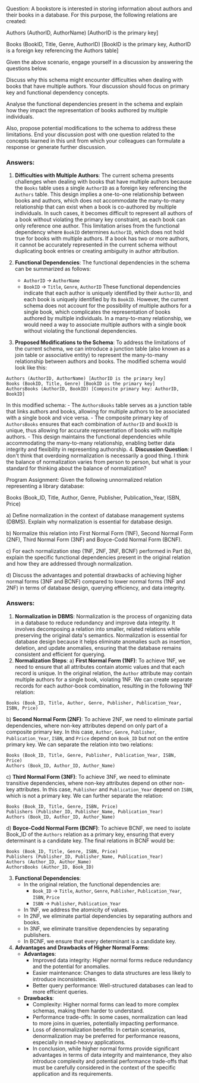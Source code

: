 Question:
A bookstore is interested in storing information about authors and their books in a database. For this purpose, the following relations are created:

Authors (AuthorID, AuthorName) [AuthorID is the primary key]

Books (BookID, Title, Genre, AuthorID) [BookID is the primary key, AuthorID is a foreign key referencing the Authors table]

Given the above scenario, engage yourself in a discussion by answering the questions below.

Discuss why this schema might encounter difficulties when dealing with books that have multiple authors. Your discussion should focus on primary key and functional dependency concepts.

Analyse the functional dependencies present in the schema and explain how they impact the representation of books authored by multiple individuals.

Also, propose potential modifications to the schema to address these limitations.
End your discussion post with one question related to the concepts learned in this unit from which your colleagues can formulate a response or generate further discussion.


### Answers:
1. **Difficulties with Multiple Authors**:
   The current schema presents challenges when dealing with books that have multiple authors because the `Books` table uses a single `AuthorID` as a foreign key referencing the `Authors` table. This design implies a one-to-one relationship between books and authors, which does not accommodate the many-to-many relationship that can exist when a book is co-authored by multiple individuals. In such cases, it becomes difficult to represent all authors of a book without violating the primary key constraint, as each book can only reference one author. 
   This limitation arises from the functional dependency where `BookID` determines `AuthorID`, which does not hold true for books with multiple authors. If a book has two or more authors, it cannot be accurately represented in the current schema without duplicating book entries or creating ambiguity in author attribution.

2. **Functional Dependencies**:
  The functional dependencies in the schema can be summarized as follows:
     - `AuthorID` → `AuthorName`
     - `BookID` → `Title`, `Genre`, `AuthorID`
  These functional dependencies indicate that each author is uniquely identified by their `AuthorID`, and each book is uniquely identified by its `BookID`. However, the current schema does not account for the possibility of multiple authors for a single book, which complicates the representation of books authored by multiple individuals. In a many-to-many relationship, we would need a way to associate multiple authors with a single book without violating the functional dependencies.

3. **Proposed Modifications to the Schema**:
  To address the limitations of the current schema, we can introduce a junction table (also known as a join table or associative entity) to represent the many-to-many relationship between authors and books. The modified schema would look like this:

```
Authors (AuthorID, AuthorName) [AuthorID is the primary key]
Books (BookID, Title, Genre) [BookID is the primary key]
AuthorsBooks (AuthorID, BookID) [Composite primary key: AuthorID, BookID]
```

  In this modified schema:
     - The `AuthorsBooks` table serves as a junction table that links authors and books, allowing for multiple authors to be associated with a single book and vice versa.
     - The composite primary key of `AuthorsBooks` ensures that each combination of `AuthorID` and `BookID` is unique, thus allowing for accurate representation of books with multiple authors.
     - This design maintains the functional dependencies while accommodating the many-to-many relationship, enabling better data integrity and flexibility in representing authorship.
4. **Discussion Question**:
  I don't think that overdoing normalization is necessarily a good thing. I think the balance of normalization varies from person to person, but what is your standard for thinking about the balance of normalization?




Program Assignment:
Given the following unnormalized relation representing a library database:

Books (Book_ID, Title, Author, Genre, Publisher, Publication_Year, ISBN, Price)

a) Define normalization in the context of database management systems (DBMS). Explain why normalization is essential for database design.

b) Normalize this relation into First Normal Form (1NF), Second Normal Form (2NF), Third Normal Form (3NF) and Boyce-Codd Normal Form (BCNF).

c) For each normalization step (1NF, 2NF, 3NF, BCNF) performed in Part (b), explain the specific functional dependencies present in the original relation and how they are addressed through normalization.

d) Discuss the advantages and potential drawbacks of achieving higher normal forms (3NF and BCNF) compared to lower normal forms (1NF and 2NF) in terms of database design, querying efficiency, and data integrity.

### Answers:
1. **Normalization in DBMS**:
   Normalization is the process of organizing data in a database to reduce redundancy and improve data integrity. It involves decomposing a relation into smaller, related relations while preserving the original data's semantics. Normalization is essential for database design because it helps eliminate anomalies such as insertion, deletion, and update anomalies, ensuring that the database remains consistent and efficient for querying.
2. **Normalization Steps**:
   a) **First Normal Form (1NF)**:
      To achieve 1NF, we need to ensure that all attributes contain atomic values and that each record is unique. In the original relation, the `Author` attribute may contain multiple authors for a single book, violating 1NF. We can create separate records for each author-book combination, resulting in the following 1NF relation:
```
Books (Book_ID, Title, Author, Genre, Publisher, Publication_Year, ISBN, Price)
```
   b) **Second Normal Form (2NF)**:
      To achieve 2NF, we need to eliminate partial dependencies, where non-key attributes depend on only part of a composite primary key. In this case, `Author`, `Genre`, `Publisher`, `Publication_Year`, `ISBN`, and `Price` depend on `Book_ID` but not on the entire primary key. We can separate the relation into two relations:
```
Books (Book_ID, Title, Genre, Publisher, Publication_Year, ISBN, Price)
Authors (Book_ID, Author_ID, Author_Name)

```
   c) **Third Normal Form (3NF)**:
      To achieve 3NF, we need to eliminate transitive dependencies, where non-key attributes depend on other non-key attributes. In this case, `Publisher` and `Publication_Year` depend on `ISBN`, which is not a primary key. We can further separate the relation:
```
Books (Book_ID, Title, Genre, ISBN, Price)
Publishers (Publisher_ID, Publisher_Name, Publication_Year)
Authors (Book_ID, Author_ID, Author_Name)
```
   d) **Boyce-Codd Normal Form (BCNF)**:
      To achieve BCNF, we need to isolate Book_ID of the `Authors` relation as a primary key, ensuring that every determinant is a candidate key. The final relations in BCNF would be:
```
Books (Book_ID, Title, Genre, ISBN, Price)
Publishers (Publisher_ID, Publisher_Name, Publication_Year)
Authors (Author_ID, Author_Name)
AuthorsBooks (Author_ID, Book_ID)

```
3. **Functional Dependencies**:
   - In the original relation, the functional dependencies are:
     - `Book_ID` → `Title`, `Author`, `Genre`, `Publisher`, `Publication_Year`, `ISBN`, `Price`
     - `ISBN` → `Publisher`, `Publication_Year`
   - In 1NF, we address the atomicity of values.
   - In 2NF, we eliminate partial dependencies by separating authors and books.
   - In 3NF, we eliminate transitive dependencies by separating publishers.
   - In BCNF, we ensure that every determinant is a candidate key.
4. **Advantages and Drawbacks of Higher Normal Forms**:
   - **Advantages**:
     - Improved data integrity: Higher normal forms reduce redundancy and the potential for anomalies.
     - Easier maintenance: Changes to data structures are less likely to introduce inconsistencies.
     - Better query performance: Well-structured databases can lead to more efficient queries.
   - **Drawbacks**:
     - Complexity: Higher normal forms can lead to more complex schemas, making them harder to understand.
     - Performance trade-offs: In some cases, normalization can lead to more joins in queries, potentially impacting performance.
     - Loss of denormalization benefits: In certain scenarios, denormalization may be preferred for performance reasons, especially in read-heavy applications.
     - In conclusion, while higher normal forms provide significant advantages in terms of data integrity and maintenance, they also introduce complexity and potential performance trade-offs that must be carefully considered in the context of the specific application and its requirements.